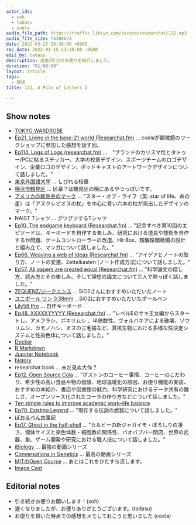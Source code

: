 ```yaml
---
actor_ids:
  - soh
  - tadasu
  - coela
audio_file_path: https://traffic.libsyn.com/secure/researchat/132.mp3
audio_file_size: 74300673
date: 2022-03-27 20:38:00 +0900
rec_date: 2022-01-15 23:30:00 -0500
edit_by: tadasu
description: 過去2年分のお便りを紹介しました。
duration: "01:08:59"
layout: article
tags:
  - 雑談
title: 132. A Pile of Letters 2

---
```

## Show notes
- [TOKYO WARDROBE](https://open.spotify.com/show/21NoOD7x5Nr79jwFiy7uA3)
- [Ep21. Living in the base-21 world (Researchat.fm)](https://researchat.fm/episode/21) ... coelaが顕微鏡のワークショップに参加した感想を話す回。
- [Ep114. Logs of Logs (researchat.fm)](https://researchat.fm/episode/114) ...　"ブランドのカリスマ性とタトゥー/PCに貼るステッカー、大学の校章デザイン、スポーツチームのロゴデザイン、企業ロゴのデザイン、ポッドキャストのアートワークデザインについて話しました。"
- [東京外国語大学](http://www.tufs.ac.jp/) ... しびれる校章
- [横浜市鶴見区](https://www.city.yokohama.lg.jp/tsurumi/) ... 区章？は鶴見区の横にあるやつっぽいです。
- [アメリカの救急車のマーク](https://ja.wikipedia.org/wiki/%E3%82%B9%E3%82%BF%E3%83%BC%E3%83%BB%E3%82%AA%E3%83%96%E3%83%BB%E3%83%A9%E3%82%A4%E3%83%95) ... "スター・オブ・ライフ（英: star of life、命の星）は「アスクレピオスの杖」を中心に青い六本の柱が突出したデザインのマーク。"
- NAIST Tシャツ ... グツグツするTシャツ
- [Ep10. The endgame keyboard (Researchat.fm)](https://researchat.fm/episode/10) ... "記念すべき第10回のエピソードは、キーボードを自作する楽しみ、研究における道具や技術を自作するか問題、ゲームコントローラーの改造、Hit Box、超解像顕微鏡の設計と組み立て、マンガについて話しました。"
- [Ep66. Weaving a web of ideas (Researchat.fm)](https://researchat.fm/episode/66) ... "アイデアとノートの取り方、ノートの変遷、Zettelkasten (ノート作成方法)について話しました。"
- [Ep57. All papers are created equal (Researchat.fm)](https://researchat.fm/episode/57) ... "科学論文の探し方、読み方とその楽しみ、そして理想の論文について三人で熱っぽく話しました。"
- [ZEQUENZ/ジークエンス](https://www.ito-ya.co.jp/tokushu/ZEQUENZ.html) ... SiO2さんにおすすめいただいたノート
- [ユニボール ワン 0.38mm](https://www.mpuni.co.jp/products/ballpoint_pens/gel/uniball_one/one/umns.html) ...SiO2におすすめいただいたボールペン
- [Lily58 Pro](https://keyhive.xyz/shop/lily58) ... 自作キーボード
- [Ep48. XXXXXYYYYY (Researchat.fm)](https://researchat.fm/episode/48) ... "レベルEのサキ王女編からスタートし、アメフラシ、ボネリムシ 、半倍数性、ヴォルバキアによる破壊、ゾウリムシ、カモノハシ、オスの三毛猫など、真核生物における多様な性決定システムと性染色体について話しました。"
- [Docker](https://www.docker.com/)
- [R Markdown](https://rmarkdown.rstudio.com/)
- [Jupyter Notebook](https://jupyter.org/)
- [history](https://www.geeksforgeeks.org/history-command-in-linux-with-examples/)
- researchat.book ... 未だ見ぬ大作？
- [Ep12. Open Source Cola](https://researchat.fm/episode/12) ... "ボストンのコーヒー事情、コーヒーのこだわり、希少性の高い食品や物の価値、地球温暖化の原因、お便り機能の実装、おすすめの本紹介、書店や図書館の魅力、科学研究におけるデータ共有の難しさ、オープンソース化されたコーラの作り方などについて話しました。"
- [Ten simple rules to improve academic work–life balance](https://journals.plos.org/ploscompbiol/article/comments?id=10.1371/journal.pcbi.1009124)
- [Ep70. Existing Legend](https://researchat.fm/episode/70) ... "現存する伝説の武器について話しました。"
- [ぼおるぺん古事記](https://www.amazon.co.jp/dp/4582287468/?tag=researchatf04-22)
- [Ep17. Ghost in the half-shell](https://researchat.fm/episode/17) ... "カルビーの新ジャガイモ・ぽろしりの凄さ、個体サイズと染色体数・細胞数の関係性、バオバブバー閉店、世界の武器、象、ゲーム開発や研究における職人技について話しました。"
- [iBiology](https://www.ibiology.org/) ... 最強の動画シリーズ
- [Conversations in Genetics](https://www.youtube.com/channel/UCD4IZFtu9YYyBc9jl9H3YVg) ... 最高の動画シリーズ
- [MITのOpen Course](https://www.youtube.com/watch?v=MDcAOTaCXHs&list=PLUl4u3cNGP62xuxL4CQpy8uo2MeM4a3YD&ab_channel=MITOpenCourseWare) ... あとはこれをひたすら流します。
- [Image Cast](https://podcasts.apple.com/jp/podcast/image-cast/id1542436827)

## Editorial notes
- 引き続きお便りお願いします！(soh)
- 遅くなりましたが、お便りありがとうございます。(tadasu)
- お便りを頂いた時点での感想をメモしておこうと思いました (coela)
